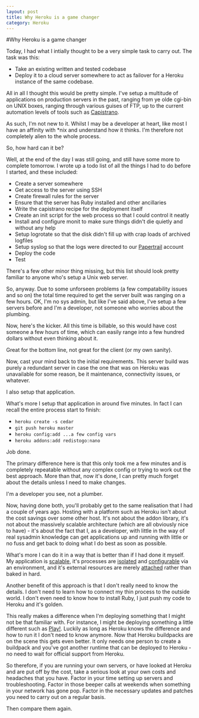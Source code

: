 ```yaml
---
layout: post
title: Why Heroku is a game changer
category: Heroku
---
```

#Why Heroku is a game changer

Today, I had what I intially thought to be a very simple task to carry
out.  The task was this:

* Take an existing written and tested codebase
* Deploy it to a cloud server somewhere to act as failover for a Heroku
  instance of the same codebase.

All in all I thought this would be pretty simple.  I've setup a
multitude of applications on production servers in the past, ranging
from ye olde cgi-bin on UNIX boxes, ranging through various guises of
FTP, up to the current automation levels of tools such as [Capistrano](https://github.com/capistrano/capistrano).

As such, I'm not new to it.  Whilst I may be a developer at heart, like
most I have an affinity with *nix and understand how it thinks.  I'm
therefore not completely alien to the whole process.

So, how hard can it be?

Well, at the end of the day I was still going, and still have some more
to complete tomorrow. I wrote up a todo list of all the things I had to
do before I started, and these included:

* Create a server somewhere
* Get access to the server using SSH
* Create firewall rules for the server
* Ensure that the server has Ruby installed and other ancillaries
* Write the capistrano recipe for the deployment itself
* Create an init script for the web process so that I could control it
  neatly
* Install and configure monit to make sure things didn't die quietly and
  without any help
* Setup logrotate so that the disk didn't fill up with crap loads of
  archived logfiles
* Setup syslog so that the logs were directed to our [Papertrail](https://papertrailapp.com/) account
* Deploy the code
* Test

There's a few other minor thing missing, but this list should look
pretty familiar to anyone who's setup a Unix web server.

So, anyway.  Due to some unforseen problems (a few compatability issues
and so on) the total time required to get the server built was ranging
on a few hours.  OK, I'm no sys admin, but like I've said above, I've
setup a few servers before and I'm a developer, not someone who worries
about the plumbing.

Now, here's the kicker.  All this time is billable, so this would have
cost someone a few hours of time, which can easily range into a few
hundred dollars without even thinking about it.

Great for the bottom line, not great for the client (or my own sanity).

Now, cast your mind back to the initial requirements.  This server build
was purely a redundant server in case the one that was on Heroku was
unavailable for some reason, be it maintenance, connectivity issues, or
whatever.

I also setup that application.

What's more I setup that application in around five minutes.  In fact I
can recall the entire process start to finish:

* `heroku create -s cedar`
* `git push heroku master`
* `heroku config:add ...a few config vars`
* `heroku addons:add redistogo:nano`

Job done.

The primary difference here is that this only took me a few minutes and
is completely repeatable without any complex config or trying to work
out the best approach.  More than that, now it's done, I can pretty much
forget about the details unless I need to make changes.

I'm a developer you see, not a plumber.

Now, having done both, you'll probably get to the same realisation that
I had a couple of years ago.  Hosting with a platform such as Heroku
isn't about the cost savings over some other host.  It's not about the
addon library, it's not about the massively scalable architecture (which
are all obviously nice to have) - it's about the fact that I, as a
developer, with little in the way of real sysadmin knowledge can get
applications up and running with little or no fuss and get back to doing
what I do best as soon as possible.

What's more I can do it in a way that is better than if I had done it
myself.  My application is [scalable](http://www.12factor.net/concurrency), it's processes are [isolated](http://www.12factor.net/processes) and
[configurable](http://www.12factor.net/config) via an environment, and it's external resources are merely
[attached](http://www.12factor.net/backing-services) rather than baked in hard.

Another benefit of this approach is that I don't really need to know the
details.  I don't need to learn how to connect my thin process to the
outside world.  I don't even need to know how to install Ruby, I just
push my code to Heroku and it's golden.  

This really makes a difference when I'm deploying something that I might 
not be that familiar with. For instance, I might be deploying something 
a little different such as [Play!](http://www.playframework.org/).  Luckily as long as Heroku
knows the difference and how to run it I don't need to know anymore.
Now that Heroku buildpacks are on the scene this gets even better.  It
only needs one person to create a buildpack and you've got another
runtime that can be deployed to Heroku - no need to wait for official
support from Heroku.

So therefore, if you are running your own servers, or have looked at
Heroku and are put off by the cost, take a serious look at your own
costs and headaches that you have.  Factor in your time setting up
servers and troubleshooting.  Factor in those beeper calls at weekends
when something in your network has gone pop.  Factor in the necessary
updates and patches you need to carry out on a regular basis.

Then compare them again.
